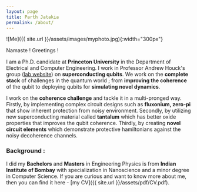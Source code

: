 ```yaml
---
layout: page
title: Parth Jatakia
permalink: /about/
---
```


![Me]({{ site.url }}/assets/images/myphoto.jpg){:width="300px"}

Namaste ! Greetings !

I am a Ph.D. candidate at **Princeton University** in the Department of Electrical and Computer Engineering. I work in Professor Andrew Houck's group ([lab website](https://houcklab.princeton.edu/)) on **superconducting qubits**. We work on the **complete stack** of challenges in the quantum world ; from **improving the coherence** of the qubit to deploying qubits for **simulating novel dynamics**. 

I work on the **coherence challenge** and tackle it in a multi-pronged way. Firstly, by implementing complex circuit designs such as **fluxonium, zero-pi** that show inherent protection from noisy environment. Secondly, by utilizing new superconducting material called **tantalum** which has better oxide properties that improves the qubit coherence. Thirdly, by creating **novel circuit elements** which demonstrate protective hamiltonians against the noisy decoherence channels. 


### Background : 
I did my **Bachelors** and **Masters** in Engineering Physics is from **Indian Institute of Bombay** with specialization in Nanoscience and a minor degree in Computer Science. If you are curious and want to know more about me, then you can find it here - [my CV]({{ site.url }}/assets/pdf/CV.pdf).
